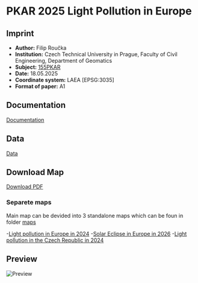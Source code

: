 # PKAR 2025 Light Pollution in Europe


## Imprint

- **Author:** Filip Roučka  
- **Institution:** Czech Technical University in Prague, Faculty of Civil Engineering, Department of Geomatics  
- **Subject:** [155PKAR](https://k155cvut.github.io/pkar/)  
- **Date:** 18.05.2025  
- **Coordinate system:** LAEA [EPSG:3035]
- **Format of paper:** A1

## Documentation
[Documentation](Documentation.pdf)

## Data
[Data](data)

## Download Map
[Download PDF](PKAR2025_Roucka.pdf)

### Separete maps
Main map can be devided into 3 standalone maps which can be foun in folder [maps](maps)

-[Light pollution in Europe in 2024](maps/Light_Pollution_in_CZ_2024.pdf.pdf)
-[Solar Eclipse in Europe in 2026](maps/Solar_Eclipse_Europe_2026.pdf)
-[Light pollution in the Czech Republic in 2024](maps/Light_Pollution_in_CZ_2024.pdf)

## Preview
![Preview](LaTeX/Image/preview.png)
